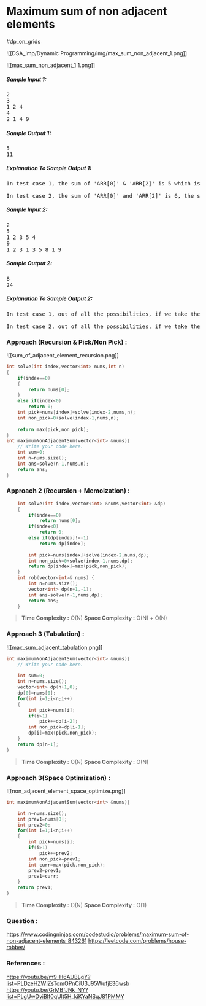 # Maximum sum of non adjacent elements
#dp_on_grids 


![[DSA_imp/Dynamic Programming/img/max_sum_non_adjacent_1.png]]

![[max_sum_non_adjacent_1 1.png]]

##### Sample Input 1:

<pre>
2
3
1 2 4
4
2 1 4 9
</pre>

##### Sample Output 1:

<pre>
5
11
</pre>

##### Explanation To Sample Output 1:

<pre>
In test case 1, the sum of 'ARR[0]' & 'ARR[2]' is 5 which is greater than 'ARR[1]' which is 2 so the answer is 5.

In test case 2, the sum of 'ARR[0]' and 'ARR[2]' is 6, the sum of 'ARR[1]' and 'ARR[3]' is 10, and the sum of 'ARR[0]' and 'ARR[3]' is 11. So if we take the sum of 'ARR[0]' and 'ARR[3]', it will give the maximum sum of sequence in which no elements are adjacent in the given array/list.
</pre>

##### Sample Input 2:

<pre>
2
5
1 2 3 5 4
9
1 2 3 1 3 5 8 1 9
</pre>

##### Sample Output 2:

<pre>
8
24
</pre>

##### Explanation To Sample Output 2:

<pre>
In test case 1, out of all the possibilities, if we take the sum of 'ARR[0]', 'ARR[2]' and 'ARR[4]', i.e. 8, it will give the maximum sum of sequence in which no elements are adjacent in the given array/list.

In test case 2, out of all the possibilities, if we take the sum of 'ARR[0]', 'ARR[2]', 'ARR[4]', 'ARR[6]' and 'ARR[8]', i.e. 24 so, it will give the maximum sum of sequence in which no elements are adjacent in the given array/list.
</pre>


### Approach (Recursion & Pick/Non Pick) :

![[sum_of_adjacent_element_recursion.png]]

```cpp
int solve(int index,vector<int> nums,int n)
{
    if(index==0)
    {
        return nums[0];
    }
    else if(index<0)
        return 0;
    int pick=nums[index]+solve(index-2,nums,n);
    int non_pick=0+solve(index-1,nums,n);
    
    return max(pick,non_pick);
}
int maximumNonAdjacentSum(vector<int> &nums){
    // Write your code here.
    int sum=0;
    int n=nums.size();
    int ans=solve(n-1,nums,n);
    return ans;
}
```


### Approach 2 (Recursion + Memoization) :
```cpp
    int solve(int index,vector<int> &nums,vector<int> &dp)
    {
        if(index==0)
            return nums[0];
        if(index<0)
            return 0;
        else if(dp[index]!=-1)
            return dp[index];
        
        int pick=nums[index]+solve(index-2,nums,dp);
        int non_pick=0+solve(index-1,nums,dp);
        return dp[index]=max(pick,non_pick);
    }
    int rob(vector<int>& nums) {
        int n=nums.size();
        vector<int> dp(n+1,-1);
        int ans=solve(n-1,nums,dp);
        return ans;
    }
```

>**Time Complexity :** O(N)
>**Space Complexity :** O(N) + O(N)

### Approach 3 (Tabulation) :

![[max_sum_adjacent_tabulation.png]]

```cpp
int maximumNonAdjacentSum(vector<int> &nums){
    // Write your code here.
    
    int sum=0;
    int n=nums.size();
    vector<int> dp(n+1,0);
    dp[0]=nums[0];
    for(int i=1;i<n;i++)
    {
        int pick=nums[i];
        if(i>1)
            pick+=dp[i-2];
        int non_pick=dp[i-1];
        dp[i]=max(pick,non_pick);
    }
    return dp[n-1];
}
```

>**Time Complexity :** O(N)
>**Space Complexity :** O(N)



### Approach 3(Space Optimization) :

![[non_adjacent_element_space_optimize.png]]

```cpp
int maximumNonAdjacentSum(vector<int> &nums){

    int n=nums.size();
    int prev1=nums[0];
    int prev2=0;
    for(int i=1;i<n;i++)
    {
        int pick=nums[i];
        if(i>1)
            pick+=prev2;
        int non_pick=prev1;
        int curr=max(pick,non_pick);
        prev2=prev1;
        prev1=curr;
    }
    return prev1;
}
```

>**Time Complexity :** O(N)
>**Space Complexity :** O(1)


### Question :
https://www.codingninjas.com/codestudio/problems/maximum-sum-of-non-adjacent-elements_843261
https://leetcode.com/problems/house-robber/


### References :
https://youtu.be/m9-H6AUBLgY?list=PLDzeHZWIZsTomOPnCiU3J95WufjE36wsb
https://youtu.be/GrMBfJNk_NY?list=PLgUwDviBIf0qUlt5H_kiKYaNSqJ81PMMY